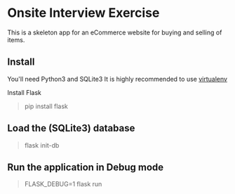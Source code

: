 # Onsite Interview Exercise

This is a skeleton app for an eCommerce website for buying and selling of items.

## Install
You'll need Python3 and SQLite3
It is highly recommended to use [virtualenv](https://docs.python.org/3/library/venv.html)

Install Flask
> pip install flask

## Load the (SQLite3) database
> flask init-db

## Run the application in Debug mode
> FLASK_DEBUG=1 flask run
